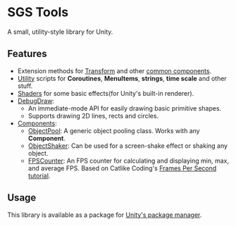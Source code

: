 # SGS Tools

A small, utility-style library for Unity.

## Features

- Extension methods for [Transform](Assets/Scripts/Common/TransformExtensions.cs) and other [common components](Assets/Scripts/Common/CommonExtensions.cs).
- [Utility](Assets/Scripts/Util) scripts for **Coroutines**, **MenuItems**, **strings**, **time scale** and other stuff.
- [Shaders](Assets/Shaders) for some basic effects(for Unity's built-in renderer).
- [DebugDraw](Assets/Scripts/Util/DebugDraw.cs):
  - An immediate-mode API for easily drawing basic primitive shapes. 
  - Supports drawing 2D lines, rects and circles.
- [Components](Assets/Scripts/Components):
  - [ObjectPool](Assets/Scripts/Components/ObjectPool.cs): A generic object pooling class. Works with any **Component**.
  - [ObjectShaker](Assets/Scripts/Components/ObjectShaker.cs): Can be used for a screen-shake effect or shaking any object.
  - [FPSCounter](Assets/Scripts/Components/FPSCounter.cs): An FPS counter for calculating and displaying min, max, and average FPS. Based on Catlike Coding's [Frames Per Second tutorial](https://catlikecoding.com/unity/tutorials/frames-per-second/).

## Usage

This library is available as a package for [Unity's package manager](https://docs.unity3d.com/Manual/Packages.html).